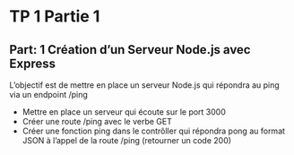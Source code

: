 # TP 1 Partie 1

## Part: 1 Création d’un Serveur Node.js avec Express

L’objectif est de mettre en place un serveur Node.js qui répondra au ping via un endpoint /ping

* Mettre en place un serveur qui écoute sur le port 3000
* Créer une route /ping avec le verbe GET
* Créer une fonction ping dans le contrôller qui répondra pong au format JSON à l’appel de la route /ping (retourner un code 200)